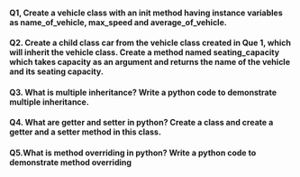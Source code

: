 #### Q1, Create a vehicle class with an init method having instance variables as name_of_vehicle, max_speed and average_of_vehicle.
#### Q2. Create a child class car from the vehicle class created in Que 1, which will inherit the vehicle class. Create a method named seating_capacity which takes capacity as an argument and returns the name of the vehicle and its seating capacity.
#### Q3. What is multiple inheritance? Write a python code to demonstrate multiple inheritance.
#### Q4. What are getter and setter in python? Create a class and create a getter and a setter method in this class.
#### Q5.What is method overriding in python? Write a python code to demonstrate method overriding
